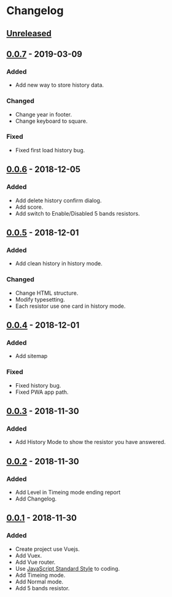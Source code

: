 # Changelog

## [Unreleased]

## [0.0.7] - 2019-03-09
### Added
- Add new way to store history data.
### Changed
- Change year in footer.
- Change keyboard to square.
### Fixed
- Fixed first load history bug.

## [0.0.6] - 2018-12-05
### Added
- Add delete history confirm dialog.
- Add score.
- Add switch to Enable/Disabled 5 bands resistors.

## [0.0.5] - 2018-12-01
### Added
- Add clean history in history mode.
### Changed
- Change HTML structure.
- Modify typesetting.
- Each resistor use one card in history mode.

## [0.0.4] - 2018-12-01
### Added
- Add sitemap
### Fixed
- Fixed history bug.
- Fixed PWA app path.

## [0.0.3] - 2018-11-30
### Added
- Add History Mode to show the resistor you have answered.

## [0.0.2] - 2018-11-30
### Added
- Add Level in Timeing mode ending report
- Add Changelog.

## [0.0.1] - 2018-11-30
### Added
- Create project use Vuejs.
- Add Vuex.
- Add Vue router.
- Use [JavaScript Standard Style](https://github.com/standard/standard) to coding.
- Add Timeing mode.
- Add Normal mode.
- Add 5 bands resistor.

[Unreleased]: https://github.com/wilicw/resicolor/tree/develop
[0.0.1]: https://github.com/wilicw/resicolor/releases/tag/v0.0.1
[0.0.2]: https://github.com/wilicw/resicolor/releases/tag/v0.0.2
[0.0.3]: https://github.com/wilicw/resicolor/releases/tag/v0.0.3
[0.0.4]: https://github.com/wilicw/resicolor/releases/tag/v0.0.4
[0.0.5]: https://github.com/wilicw/resicolor/releases/tag/v0.0.5
[0.0.6]: https://github.com/wilicw/resicolor/releases/tag/v0.0.6
[0.0.7]: https://github.com/wilicw/resicolor/releases/tag/v0.0.7
